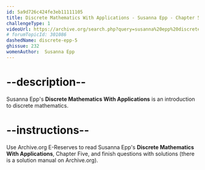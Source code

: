 ```yaml
---
id: 5a9d726c424fe3eb11111105
title: Discrete Mathematics With Applications - Susanna Epp - Chapter 5
challengeType: 1
videoUrl: https://archive.org/search.php?query=susanna%20epp%20discrete%20mathematics
# forumTopicId: 301086
dashedName: discrete-epp-5
ghissue: 232
womenAuthor:  Susanna Epp
---
```


# --description--

Susanna Epp's __Discrete Mathematics With Applications__ is an introduction to discrete mathematics.

# --instructions--

Use Archive.org E-Reserves to read Susanna Epp's __Discrete Mathematics With Applications__, Chapter Five, and finish questions with solutions (there is a solution manual on Archive.org). 